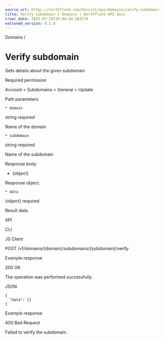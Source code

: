 ```yaml
---
source_url: https://northflank.com/docs/v1/api/domains/verify-subdomain
title: Verify subdomain | Domains | Northflank API docs
crawl_date: 2025-07-29T10:04:44.681574
watsonmd_version: 0.1.0
---
```


Domains / 

# Verify subdomain

Gets details about the given subdomain

Required permission

Account > Subdomains > General > Update

Path parameters

    * domain

string required

Name of the domain

    * subdomain

string required

Name of the subdomain




Response body

  * {object}

Response object.

    * data

{object} required

Result data.




API

CLI

JS Client

POST /v1/domains/{domain}/subdomains/{subdomain}/verify

Example response

200 OK

The operation was performed successfully.

JSON
    
    
    {
      "data": {}
    }

Example response

400 Bad Request

Failed to verify the subdomain.